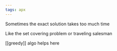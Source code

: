 ```yaml
---
tags: apx 
---
```



Sometimes the exact solution takes too much time 

Like the set covering problem or traveling salesman 

[[greedy]] algo helps here 

